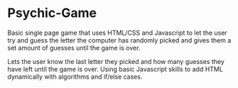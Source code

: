 # Psychic-Game

Basic single page game that uses HTML/CSS and Javascript to let the user try and guess the letter the computer has randomly picked and gives them a set amount of guesses until the game is over.

Lets the user know the last letter they picked and how many guesses they have left until the game is over. 
Using basic Javascript skills to add HTML dynamically with algorithms and if/else cases.